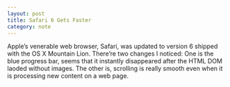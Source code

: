 ```yaml
---
layout: post
title: Safari 6 Gets Faster
category: note
---
```


Apple’s venerable web browser, Safari, was updated to version 6 shipped with the OS X Mountain Lion. There’re two changes I noticed: One is the blue progress bar, seems that it instantly disappeared after the HTML DOM laoded without images. The other is, scrolling is really smooth even when it is processing new content on a web page.
